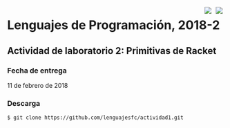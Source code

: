 <p align="center">
  <img src="http://manuelsr.com/images/unam.png" align="right" hspace="5">
  <img src="http://manuelsr.com/images/ciencias.png" align="right" hspace="5">
  <h1>Lenguajes de Programación, 2018-2</h1>
</p>

Actividad de laboratorio 2: Primitivas de Racket
------------------------------------------------------

### Fecha de entrega

11 de febrero de 2018

### Descarga

```shell
$ git clone https://github.com/lenguajesfc/actividad1.git
```
